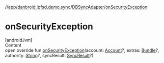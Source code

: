 //[app](../../index.md)/[danbroid.ipfsd.demo.sync](../index.md)/[DBSyncAdapter](index.md)/[onSecurityException](on-security-exception.md)



# onSecurityException  
[androidJvm]  
Content  
open override fun [onSecurityException](on-security-exception.md)(account: [Account](https://developer.android.com/reference/kotlin/android/accounts/Account.html)?, extras: [Bundle](https://developer.android.com/reference/kotlin/android/os/Bundle.html)?, authority: [String](https://kotlinlang.org/api/latest/jvm/stdlib/kotlin/-string/index.html)?, syncResult: [SyncResult](https://developer.android.com/reference/kotlin/android/content/SyncResult.html)?)  



